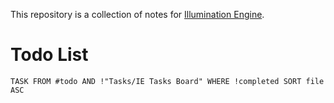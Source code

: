 This repository is a collection of notes for [Illumination Engine](https://github.com/PercentBoat4164/Illumination-Engine). 

# Todo List
```dataview
TASK FROM #todo AND !"Tasks/IE Tasks Board" WHERE !completed SORT file ASC
```
